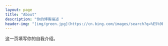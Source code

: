 ```yaml
---
layout: page
title: "About"
description: "你的博客描述 " 
header-img: "[img/green.jpg](https://cn.bing.com/images/search?q=%E5%9B%BE%E7%89%87&FORM=IQFRBA&id=99B834F2A100AD8A8216B212EDC2A1B2C53CFBAD)"
---
```


这一页填写你的自我介绍。






